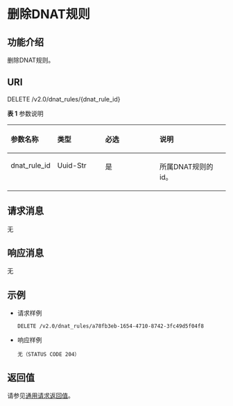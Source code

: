 # 删除DNAT规则<a name="ZH-CN_TOPIC_0130808166"></a>

## 功能介绍<a name="section133765317113"></a>

删除DNAT规则。

## URI<a name="section57269908171124"></a>

DELETE /v2.0/dnat\_rules/\{dnat\_rule\_id\}

**表 1**  参数说明

<a name="table41603310017"></a>
<table><thead align="left"><tr id="row323012314017"><th class="cellrowborder" valign="top" width="21%" id="mcps1.2.5.1.1"><p id="p1023043508"><a name="p1023043508"></a><a name="p1023043508"></a>参数名称</p>
</th>
<th class="cellrowborder" valign="top" width="22%" id="mcps1.2.5.1.2"><p id="p1823017318015"><a name="p1823017318015"></a><a name="p1823017318015"></a>类型</p>
</th>
<th class="cellrowborder" valign="top" width="25%" id="mcps1.2.5.1.3"><p id="p52301036011"><a name="p52301036011"></a><a name="p52301036011"></a>必选</p>
</th>
<th class="cellrowborder" valign="top" width="32%" id="mcps1.2.5.1.4"><p id="p7230330014"><a name="p7230330014"></a><a name="p7230330014"></a>说明</p>
</th>
</tr>
</thead>
<tbody><tr id="row9230031106"><td class="cellrowborder" valign="top" width="21%" headers="mcps1.2.5.1.1 "><p id="p1823033907"><a name="p1823033907"></a><a name="p1823033907"></a>dnat_rule_id</p>
</td>
<td class="cellrowborder" valign="top" width="22%" headers="mcps1.2.5.1.2 "><p id="p42301335017"><a name="p42301335017"></a><a name="p42301335017"></a>Uuid-Str</p>
</td>
<td class="cellrowborder" valign="top" width="25%" headers="mcps1.2.5.1.3 "><p id="p623013311018"><a name="p623013311018"></a><a name="p623013311018"></a>是</p>
</td>
<td class="cellrowborder" valign="top" width="32%" headers="mcps1.2.5.1.4 "><p id="p5230735019"><a name="p5230735019"></a><a name="p5230735019"></a>所属DNAT规则的id。</p>
</td>
</tr>
</tbody>
</table>

## 请求消息<a name="section57861162171148"></a>

无

## 响应消息<a name="section1248980417125"></a>

无

## 示例<a name="section16888175171218"></a>

-   请求样例

    ```
    DELETE /v2.0/dnat_rules/a78fb3eb-1654-4710-8742-3fc49d5f04f8
    ```


-   响应样例

    ```
    无（STATUS CODE 204）
    ```


## 返回值<a name="section21780566171318"></a>

请参见[通用请求返回值](通用请求返回值.md)。

